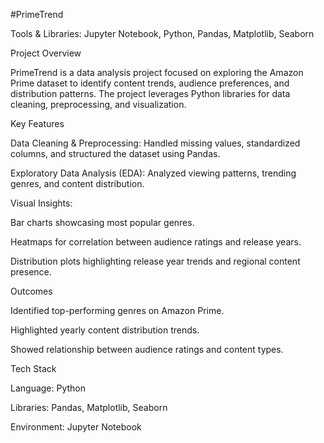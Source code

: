 #PrimeTrend

Tools & Libraries: Jupyter Notebook, Python, Pandas, Matplotlib, Seaborn

Project Overview

PrimeTrend is a data analysis project focused on exploring the Amazon Prime dataset to identify content trends, audience preferences, and distribution patterns. The project leverages Python libraries for data cleaning, preprocessing, and visualization.

Key Features

Data Cleaning & Preprocessing: Handled missing values, standardized columns, and structured the dataset using Pandas.

Exploratory Data Analysis (EDA): Analyzed viewing patterns, trending genres, and content distribution.

Visual Insights:

Bar charts showcasing most popular genres.

Heatmaps for correlation between audience ratings and release years.

Distribution plots highlighting release year trends and regional content presence.

Outcomes

Identified top-performing genres on Amazon Prime.

Highlighted yearly content distribution trends.

Showed relationship between audience ratings and content types.

Tech Stack

Language: Python

Libraries: Pandas, Matplotlib, Seaborn

Environment: Jupyter Notebook
